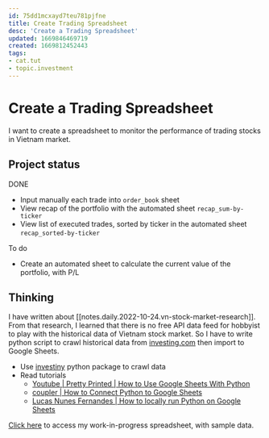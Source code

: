 ```yaml
---
id: 75dd1mcxayd7teu781pjfne
title: Create Trading Spreadsheet
desc: 'Create a Trading Spreadsheet'
updated: 1669846469719
created: 1669812452443
tags:
- cat.tut
- topic.investment
---
```

# Create a Trading Spreadsheet

I want to create a spreadsheet to monitor the performance of trading stocks in Vietnam market.

## Project status

DONE
- Input manually each trade into `order_book` sheet
- View recap of the portfolio with the automated sheet `recap_sum-by-ticker`
- View list of executed trades, sorted by ticker in the automated sheet `recap_sorted-by-ticker`

To do
- Create an automated sheet to calculate the current value of the portfolio, with P/L

## Thinking

I have written about [[notes.daily.2022-10-24.vn-stock-market-research]]. From that research, I learned that there is no free API data feed for hobbyist to play with the historical data of Vietnam stock market. So I have to write python script to crawl historical data from [investing.com](https://www.investing.com/) then import to Google Sheets.

- Use [investiny](https://github.com/alvarobartt/investiny) python package to crawl data
- Read tutorials
    - [Youtube | Pretty Printed | How to Use Google Sheets With Python](https://www.youtube.com/watch?v=bu5wXjz2KvU)
    - [coupler | How to Connect Python to Google Sheets](https://blog.coupler.io/python-to-google-sheets/)
    - [Lucas Nunes Fernandes | How to locally run Python on Google Sheets](https://betterprogramming.pub/how-to-enable-pythons-access-to-google-sheets-e4264cdb545b)

[Click here](https://docs.google.com/spreadsheets/d/1CMeBjHsBpL8_txMd6hhwQkfvEhAknmi-rNLycZaXszc/edit?usp=sharing) to access my work-in-progress spreadsheet, with sample data.